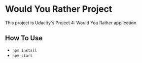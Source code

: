 # Would You Rather Project

This project is Udacity's Project 4: Would You Rather application.

## How To Use

* `npm install`
* `npm start`
